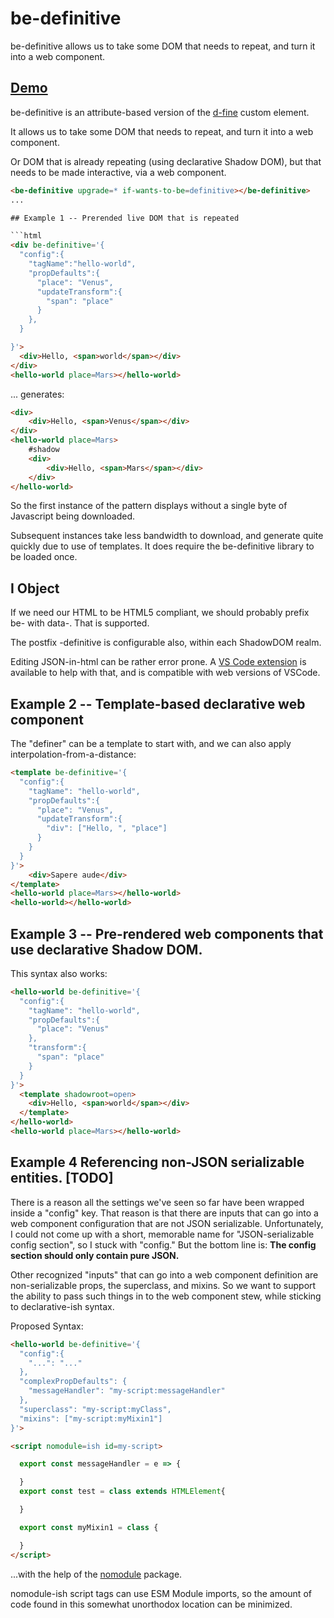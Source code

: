 # be-definitive

be-definitive allows us to take some DOM that needs to repeat, and turn it into a web component.

## [Demo](https://codepen.io/bahrus/pen/VwzPwmv)

be-definitive is an attribute-based version of the [d-fine](https://github.com/bahrus/d-fine) custom element.

It allows us to take some DOM that needs to repeat, and turn it into a web component.

Or DOM that is already repeating (using declarative Shadow DOM), but that needs to be made interactive, via a web component.

```html
<be-definitive upgrade=* if-wants-to-be=definitive></be-definitive>
...

## Example 1 -- Prerended live DOM that is repeated

```html
<div be-definitive='{
  "config":{
    "tagName":"hello-world",
    "propDefaults":{
      "place": "Venus",
      "updateTransform":{
        "span": "place"
      }
    },
  }

}'>
  <div>Hello, <span>world</span></div>
</div>
<hello-world place=Mars></hello-world>
```

... generates:

```html
<div>
    <div>Hello, <span>Venus</span></div>
</div>
<hello-world place=Mars>
    #shadow
    <div>
        <div>Hello, <span>Mars</span></div>
    </div>
</hello-world>
```

So the first instance of the pattern displays without a single byte of Javascript being downloaded.  

Subsequent instances take less bandwidth to download, and generate quite quickly due to use of templates.  It does require the be-definitive library to be loaded once.

## I Object

If we need our HTML to be HTML5 compliant, we should probably prefix be- with data-.  That is supported.

The postfix -definitive is configurable also, within each ShadowDOM realm.

Editing JSON-in-html can be rather error prone.  A [VS Code extension](https://marketplace.visualstudio.com/items?itemName=andersonbruceb.json-in-html) is available to help with that, and is compatible with web versions of VSCode.

## Example 2 -- Template-based declarative web component

The "definer" can be a template to start with, and we can also apply interpolation-from-a-distance:

```html
<template be-definitive='{
  "config":{
    "tagName": "hello-world",
    "propDefaults":{
      "place": "Venus",
      "updateTransform":{
        "div": ["Hello, ", "place"]
      }
    }
  }
}'>
    <div>Sapere aude</div>
</template>
<hello-world place=Mars></hello-world>
<hello-world></hello-world>
```

## Example 3 -- Pre-rendered web components that use declarative Shadow DOM.

This syntax also works:

```html
<hello-world be-definitive='{
  "config":{
    "tagName": "hello-world",
    "propDefaults":{
      "place": "Venus"
    },
    "transform":{
      "span": "place"
    }
  }
}'>
  <template shadowroot=open>
    <div>Hello, <span>world</span></div>
  </template>
</hello-world>
<hello-world place=Mars></hello-world>
```

## Example 4 Referencing non-JSON serializable entities. [TODO]

There is a reason all the settings we've seen so far have been wrapped inside a "config" key.  That reason is that there are inputs that can go into a web component configuration that are not JSON serializable.  Unfortunately, I could not come up with a short, memorable name for "JSON-serializable config section", so I stuck with "config." But the bottom line is:  **The config section should only contain pure JSON.**

Other recognized "inputs" that can go into a web component definition are non-serializable props, the superclass, and mixins.  So we want to support the ability to pass such things in to the web component stew, while sticking to declarative-ish syntax.

Proposed Syntax:

```html
<hello-world be-definitive='{
  "config":{
    "...": "..."
  },
  "complexPropDefaults": {
    "messageHandler": "my-script:messageHandler"
  },
  "superclass": "my-script:myClass",
  "mixins": ["my-script:myMixin1"]
}'>

<script nomodule=ish id=my-script>

  export const messageHandler = e => {

  }
  export const test = class extends HTMLElement{

  }

  export const myMixin1 = class {

  }
</script>
```

...with the help of the [nomodule](https://github.com/bahrus/nomodule) package.

nomodule-ish script tags can use ESM Module imports, so the amount of code found in this somewhat unorthodox location can be minimized.






